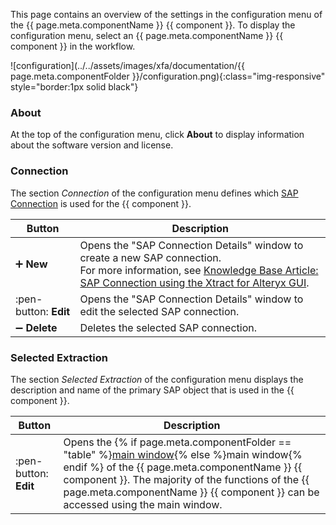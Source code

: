 
This page contains an overview of the settings in the configuration menu of the {{ page.meta.componentName }} {{ component }}.
To display the configuration menu, select an {{ page.meta.componentName }} {{ component }} in the workflow.


![configuration](../../assets/images/xfa/documentation/{{ page.meta.componentFolder }}/configuration.png){:class="img-responsive" style="border:1px solid black"} 

### About

At the top of the configuration menu, click **About** to display information about the software version and license.

### Connection

The section *Connection* of the configuration menu defines which [SAP Connection](../sap-connection/index.md) is used for the {{ component }}.


|Button | Description |
|--------|-------------|
| :heavy_plus_sign: **New** | Opens the "SAP Connection Details" window to create a new SAP connection. <br> For more information, see [Knowledge Base Article: SAP Connection using the Xtract for Alteryx GUI](../../knowledge-base/sap-connection-using-xfa-gui.md). |
| :pen-button: **Edit** | Opens the "SAP Connection Details" window to edit the selected SAP connection. |
| :heavy_minus_sign: **Delete** | Deletes the selected SAP connection. |

### Selected Extraction

The section *Selected Extraction* of the configuration menu displays the description and name of the primary SAP object that is used in the {{ component }}.

| Button| Description |
|--------|-------------|
| :pen-button: **Edit** | Opens the {% if page.meta.componentFolder == "table" %}[main window](main-window.md){% else %}main window{% endif %} of the {{ page.meta.componentName }} {{ component }}. The majority of the functions of the {{ page.meta.componentName }} {{ component }} can be accessed using the main window. |